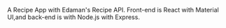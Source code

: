 A Recipe App with Edaman's Recipe API.
Front-end is React with Material UI,and back-end is with Node.js with Express.
